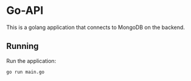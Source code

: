 # Go-API

This is a golang application that connects to MongoDB on the backend.

## Running

Run the application:

```bash
go run main.go
```
